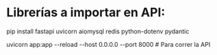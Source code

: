 # Librerías a importar en API:

pip install fastapi uvicorn aiomysql redis python-dotenv pydantic


uvicorn app:app --reload --host 0.0.0.0 --port 8000    # Para correr la API